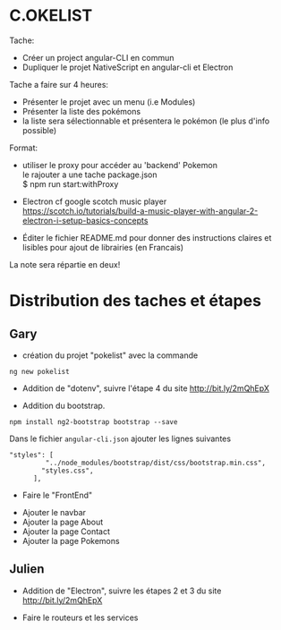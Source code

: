 # C.OKELIST


Tache:

- Créer un project angular-CLI en commun  
- Dupliquer le projet NativeScript en angular-cli et Electron

Tache a faire sur 4 heures: 

* Présenter le projet avec un menu (i.e Modules)  
* Présenter la liste des pokémons  
* la liste sera sélectionnable et présentera le pokémon (le plus d'info possible)  


Format:

* utiliser le proxy pour accéder au 'backend' Pokemon  
  le rajouter a une tache package.json  
  $ npm run start:withProxy

* Electron cf google scotch music player  
   https://scotch.io/tutorials/build-a-music-player-with-angular-2-electron-i-setup-basics-concepts

* Éditer le fichier README.md pour donner des instructions claires 
  et lisibles pour ajout de librairies (en Francais)  

La note sera répartie en deux!

# Distribution des taches et étapes


## Gary 

* création du projet "pokelist" avec la commande 
```
ng new pokelist
```

* Addition de "dotenv", suivre l'étape 4 du site http://bit.ly/2mQhEpX 

* Addition du bootstrap. 
```
npm install ng2-bootstrap bootstrap --save
```
Dans le fichier `angular-cli.json` ajouter les lignes suivantes 
```
"styles": [
         "../node_modules/bootstrap/dist/css/bootstrap.min.css",
        "styles.css",
      ],
```

* Faire le "FrontEnd"
- Ajouter le navbar
- Ajouter la page About
- Ajouter la page Contact 
- Ajouter la page Pokemons

## Julien 

* Addition de "Electron", suivre les étapes 2 et 3 du site http://bit.ly/2mQhEpX 

* Faire le routeurs et les services 
